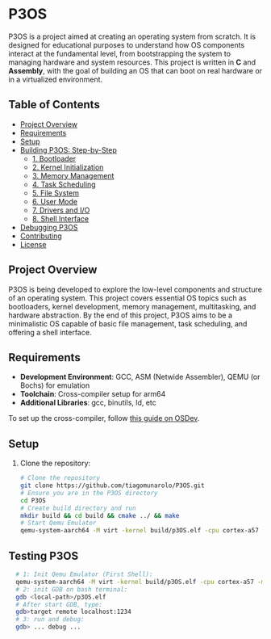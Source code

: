 # P3OS

P3OS is a project aimed at creating an operating system from scratch. It is designed for educational purposes to understand how OS components interact at the fundamental level, from bootstrapping the system to managing hardware and system resources. This project is written in **C** and **Assembly**, with the goal of building an OS that can boot on real hardware or in a virtualized environment.

## Table of Contents
- [Project Overview](#project-overview)
- [Requirements](#requirements)
- [Setup](#setup)
- [Building P3OS: Step-by-Step](#building-p3os-step-by-step)
  - [1. Bootloader](#1-bootloader)
  - [2. Kernel Initialization](#2-kernel-initialization)
  - [3. Memory Management](#3-memory-management)
  - [4. Task Scheduling](#4-task-scheduling)
  - [5. File System](#5-file-system)
  - [6. User Mode](#6-user-mode)
  - [7. Drivers and I/O](#7-drivers-and-io)
  - [8. Shell Interface](#8-shell-interface)
- [Debugging P3OS](#testing-p3os)
- [Contributing](#contributing)
- [License](#license)

## Project Overview

P3OS is being developed to explore the low-level components and structure of an operating system. This project covers essential OS topics such as bootloaders, kernel development, memory management, multitasking, and hardware abstraction. By the end of this project, P3OS aims to be a minimalistic OS capable of basic file management, task scheduling, and offering a shell interface.

## Requirements

- **Development Environment**: GCC, ASM (Netwide Assembler), QEMU (or Bochs) for emulation
- **Toolchain**: Cross-compiler setup for arm64
- **Additional Libraries**: gcc, binutils, ld, etc

To set up the cross-compiler, follow [this guide on OSDev](https://wiki.osdev.org/GCC_Cross-Compiler).

## Setup

1. Clone the repository:
   ```bash
   # Clone the repository
   git clone https://github.com/tiagomunarolo/P3OS.git
   # Ensure you are in the P3OS directory
   cd P3OS
   # Create build directory and run
   mkdir build && cd build && cmake ../ && make
   # Start Qemu Emulator
   qemu-system-aarch64 -M virt -kernel build/p3OS.elf -cpu cortex-a57 -m 128M -nographic
   ```
## Testing P3OS

```bash
  # 1: Init Qemu Emulator (First Shell):
  qemu-system-aarch64 -M virt -kernel build/p3OS.elf -cpu cortex-a57 -m 128M -nographic
  # 2: init GDB on bash terminal:
  gdb <local-path>/p3OS.elf
  # After start GDB, type:
  gdb>target remote localhost:1234
  # 3: run and debug:
  gdb> ... debug ...
  ```